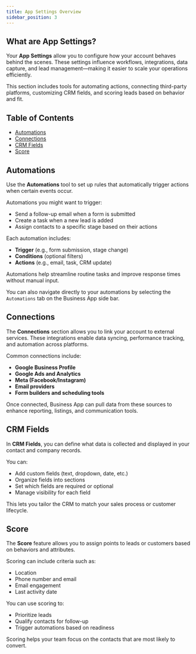 ```yaml
---
title: App Settings Overview
sidebar_position: 3
---
```

## What are App Settings?
Your **App Settings** allow you to configure how your account behaves behind the scenes. These settings influence workflows, integrations, data capture, and lead management—making it easier to scale your operations efficiently.

This section includes tools for automating actions, connecting third-party platforms, customizing CRM fields, and scoring leads based on behavior and fit.

## Table of Contents
- [Automations](#automations)
- [Connections](#connections)
- [CRM Fields](#crm-fields)
- [Score](#score)

## Automations

Use the **Automations** tool to set up rules that automatically trigger actions when certain events occur. 

Automations you might want to trigger:
- Send a follow-up email when a form is submitted
- Create a task when a new lead is added
- Assign contacts to a specific stage based on their actions

Each automation includes:
- **Trigger** (e.g., form submission, stage change)
- **Conditions** (optional filters)
- **Actions** (e.g., email, task, CRM update)

Automations help streamline routine tasks and improve response times without manual input.

You can also navigate directly to your automations by selecting the `Automations` tab on the Business App side bar.

## Connections

The **Connections** section allows you to link your account to external services. These integrations enable data syncing, performance tracking, and automation across platforms.

Common connections include:
- **Google Business Profile**
- **Google Ads and Analytics**
- **Meta (Facebook/Instagram)**
- **Email providers**
- **Form builders and scheduling tools**

Once connected, Business App can pull data from these sources to enhance reporting, listings, and communication tools.

## CRM Fields

In **CRM Fields**, you can define what data is collected and displayed in your contact and company records.

You can:
- Add custom fields (text, dropdown, date, etc.)
- Organize fields into sections
- Set which fields are required or optional
- Manage visibility for each field

This lets you tailor the CRM to match your sales process or customer lifecycle.

## Score

The **Score** feature allows you to assign points to leads or customers based on behaviors and attributes.

Scoring can include criteria such as:
- Location
- Phone number and email 
- Email engagement
- Last activity date

You can use scoring to:
- Prioritize leads
- Qualify contacts for follow-up
- Trigger automations based on readiness

Scoring helps your team focus on the contacts that are most likely to convert.

